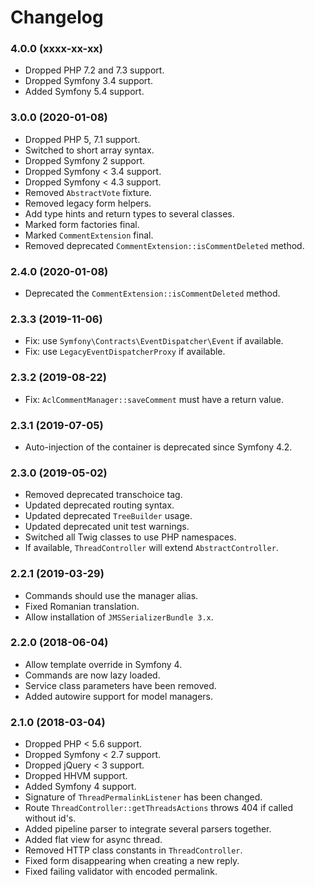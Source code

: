 Changelog
=========

### 4.0.0 (xxxx-xx-xx)

* Dropped PHP 7.2 and 7.3 support.
* Dropped Symfony 3.4 support.
* Added Symfony 5.4 support.

### 3.0.0 (2020-01-08)

* Dropped PHP 5, 7.1 support.
* Switched to short array syntax.
* Dropped Symfony 2 support.
* Dropped Symfony < 3.4 support.
* Dropped Symfony < 4.3 support.
* Removed `AbstractVote` fixture.
* Removed legacy form helpers.
* Add type hints and return types to several classes.
* Marked form factories final.
* Marked `CommentExtension` final.
* Removed deprecated `CommentExtension::isCommentDeleted` method.

### 2.4.0 (2020-01-08)

* Deprecated the `CommentExtension::isCommentDeleted` method.

### 2.3.3 (2019-11-06)

* Fix: use `Symfony\Contracts\EventDispatcher\Event` if available.
* Fix: use `LegacyEventDispatcherProxy` if available.

### 2.3.2 (2019-08-22)

* Fix: `AclCommentManager::saveComment` must have a return value.

### 2.3.1 (2019-07-05)

* Auto-injection of the container is deprecated since Symfony 4.2.

### 2.3.0 (2019-05-02)

* Removed deprecated transchoice tag.
* Updated deprecated routing syntax.
* Updated deprecated `TreeBuilder` usage.
* Updated deprecated unit test warnings.
* Switched all Twig classes to use PHP namespaces.
* If available, `ThreadController` will extend `AbstractController`.

### 2.2.1 (2019-03-29)

* Commands should use the manager alias.
* Fixed Romanian translation.
* Allow installation of `JMSSerializerBundle 3.x`.

### 2.2.0 (2018-06-04)

* Allow template override in Symfony 4.
* Commands are now lazy loaded.
* Service class parameters have been removed.
* Added autowire support for model managers.

### 2.1.0 (2018-03-04)

* Dropped PHP < 5.6 support.
* Dropped Symfony < 2.7 support.
* Dropped jQuery < 3 support.
* Dropped HHVM support.
* Added Symfony 4 support.
* Signature of `ThreadPermalinkListener` has been changed.
* Route `ThreadController::getThreadsActions` throws 404 if called without id's.
* Added pipeline parser to integrate several parsers together.
* Added flat view for async thread.
* Removed HTTP class constants in `ThreadController`.
* Fixed form disappearing when creating a new reply.
* Fixed failing validator with encoded permalink.
